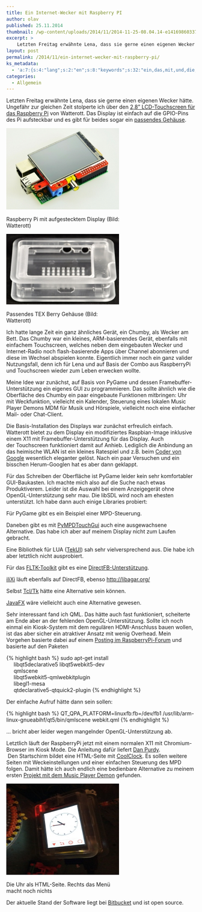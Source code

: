 ```yaml
---
title: Ein Internet-Wecker mit Raspberry PI
author: olav
published: 25.11.2014
thumbnail: /wp-content/uploads/2014/11/2014-11-25-08.04.14-e1416986033782-212x212.jpg
excerpt: >
    Letzten Freitag erwähnte Lena, dass sie gerne einen eigenen Wecker hätte. Ungefähr zur gleichen Zeit stolperte ich über den 2,8” LCD-Touchscreen für das Raspberry Pi von Watterott. Das Display ist einfach auf die GPIO-Pins des Pi aufsteckbar und es gibt für beides sogar ein passendes Gehäuse.
layout: post
permalink: /2014/11/ein-internet-wecker-mit-raspberry-pi/
ks_metadata:
  - 'a:7:{s:4:"lang";s:2:"en";s:8:"keywords";s:32:"ein,das,mit,und,die,ich,auf,für";s:19:"keywords_autoupdate";i:1;s:11:"description";s:157:"ein passendes Gehäuse. Raspberry Pi mit aufgestecktem Display (Bild: Watterott) Passendes TEX Berry Gehäuse (Bild: Watterott) Ich hatte lange Zeit ein ganz";s:22:"description_autoupdate";i:1;s:5:"title";s:0:"";s:6:"robots";s:12:"index,follow";}'
categories:
  - Allgemein
---
```

Letzten Freitag erwähnte Lena, dass sie gerne einen eigenen Wecker hätte. Ungefähr zur gleichen Zeit stolperte ich über den [2,8&#8221; LCD-Touchscreen für das Raspberry Pi][1] von Watterott. Das Display ist einfach auf die GPIO-Pins des Pi aufsteckbar und es gibt für beides sogar ein [passendes Gehäuse][2].

<div style="width: 310px" class="thumbnail img-responsive center-block">
  <a data-lity href="/wp-content/uploads/2014/11/20110750_1.jpg" rel="lightbox[955]" title="Ein Internet-Wecker mit Raspberry PI"><img class="wp-image-960 size-medium" src="/wp-content/uploads/2014/11/20110750_1-300x216.jpg" alt="20110750_1" width="300" height="216" /></a>

  <p class="wp-caption-text">
    Raspberry Pi mit aufgestecktem Display (Bild: Watterott)
  </p>
</div>

<div style="width: 310px" class="youtube thumbnail img-responsive center-block">
  <a data-lity href="/wp-content/uploads/2014/11/20110803.jpg" rel="lightbox[955]" title="Ein Internet-Wecker mit Raspberry PI"><img class="wp-image-961 size-medium" src="/wp-content/uploads/2014/11/20110803-300x187.jpg" alt="20110803" width="300" height="187" /></a>

  <p class="wp-caption-text">
    Passendes TEX Berry Gehäuse (Bild: Watterott)
  </p>
</div>

Ich hatte lange Zeit ein ganz ähnliches Gerät, ein Chumby, als Wecker am Bett. Das Chumby war ein kleines, ARM-basierendes Gerät, ebenfalls mit einfachem Touchscreen, welches neben dem eingebauten Wecker und Internet-Radio noch flash-basierende Apps über Channel abonnieren und diese im Wechsel abspielen konnte. Eigentlich immer noch ein ganz valider Nutzungsfall, denn ich für Lena und auf Basis der Combo aus RaspberryPi und Touchscreen wieder zum Leben erwecken wollte.

Meine Idee war zunächst, auf Basis von PyGame und dessen Framebuffer-Unterstützung ein eigenes GUI zu programmieren. Das sollte ähnlich wie die Oberfläche des Chumby ein paar eingebaute Funktionen mitbringen: Uhr mit Weckfunktion, vielleicht ein Kalender, Steuerung eines lokalen Music Player Demons MDM für Musik und Hörspiele, vielleicht noch eine einfacher Mail- oder Chat-Client.

Die Basis-Installation des Displays war zunächst erfreulich einfach. Watterott bietet zu dem Display ein modifiziertes Raspbian-Image inklusive einem X11 mit Framebuffer-Unterstützung für das Display. Auch der Touchscreen funktioniert damit auf Anhieb. Lediglich die Anbindung an das heimische WLAN ist ein kleines Ratespiel und z.B. beim [Coder von Google][3] wesentlich eleganter gelöst. Nach ein paar Versuchen und ein bisschen Herum-Googlen hat es aber dann geklappt.

Für das Schreiben der Oberfläche ist PyGame leider kein sehr komfortabler GUI-Baukasten. Ich machte mich also auf die Suche nach etwas Produktiverem. Leider ist die Auswahl bei einem Anzeigegerät ohne OpenGL-Unterstützung sehr mau. Die libSDL wird noch am ehesten unterstützt. Ich habe dann auch einige Libraries probiert:

Für PyGame gibt es ein Beispiel einer MPD-Steuerung.

Daneben gibt es mit [PyMPDTouchGui][4] auch eine ausgewachsene Alternative. Das habe ich aber auf meinem Display nicht zum Laufen gebracht.

Eine Bibliothek für LUA ([TekUI][5]) sah sehr vielversprechend aus. Die habe ich aber letztlich nicht ausprobiert.

Für das [FLTK-Toolkit][6] gibt es eine [DirectFB-Unterstützung][7].

[iliXi][8] läuft ebenfalls auf DirectFB, ebenso <http://libagar.org/>

Selbst [Tcl/Tk][9] hätte eine Alternative sein können.

[JavaFX][10] wäre vielleicht auch eine Alternative gewesen.

Sehr interessant fand ich QML. Das hätte auch fast funktioniert, scheiterte am Ende aber an der fehlenden OpenGL-Unterstützung. Sollte ich noch einmal ein Kiosk-System mit dem regulären HDMI-Anschluss bauen wollen, ist das aber sicher ein atraktiver Ansatz mit wenig Overhead. Mein Vorgehen basierte dabei auf einem [Posting im RaspberryPi-Forum][11] und basierte auf den Paketen

{% highlight bash %}
  sudo apt-get install \
       libqt5declarative5 libqt5webkit5-dev \
       qmlscene \
       libqt5webkit5-qmlwebkitplugin \
       libegl1-mesa \
       qtdeclarative5-qtquick2-plugin
{% endhighlight %}

Der einfache Aufruf hätte dann sein sollen:

{% highlight bash %}
    QT_QPA_PLATFORM=linuxfb:fb=/dev/fb1 /usr/lib/arm-linux-gnueabihf/qt5/bin/qmlscene webkit.qml
{% endhighlight %}

&#8230; bricht aber leider wegen mangelnder OpenGL-Unterstützung ab.

Letztlich läuft der RaspberryPi jetzt mit einem normalen X11 mit Chromium-Browser im Kiosk Mode. Die Anleitung dafür liefert <a href="https://www.danpurdy.co.uk/web-development/raspberry-pi-kiosk-screen-tutorial/">Dan Purdy</a>.  Den Startschirm bildet eine HTML-Seite mit <a href="http://randomibis.com/coolclock/demos/demo2.html">CoolClock</a>. Es sollen weitere Seiten mit Weckeinstellungen und einer einfachen Steuerung des MPD folgen. Damit hätte ich auch endlich eine bedienbare Alternative zu meinem ersten <a href="/2013/04/internet-radio-mit-raspberrypi-2-zeiligem-rgb-lcd-und-5-tasten/">Projekt mit dem Music Player Demon</a> gefunden.

<div style="width: 310px" class="thumbnail img-responsive center-block">
  <a data-lity href="/wp-content/uploads/2014/11/2014-11-25-08.04.14-e1416986351267.jpg" rel="lightbox[955]" title="Ein Internet-Wecker mit Raspberry PI"><img class="wp-image-958 size-medium" src="/wp-content/uploads/2014/11/2014-11-25-08.04.14-e1416986033782-300x242.jpg" alt="2014-11-25 08.04.14" width="300" height="242" /></a>

  <p class="wp-caption-text">
    Die Uhr als HTML-Seite. Rechts das Menü macht noch nichts
  </p>
</div>

Der aktuelle Stand der Software liegt bei [Bitbucket][12] und ist open source.

 [1]: http://www.watterott.com/de/RPi-Display
 [2]: http://www.watterott.com/de/TEK-BERRY-Gehaeuse-transparent-v12-mit-Ausschnitt-fuer-RPi-Display
 [3]: /2013/09/raspberry-pi-lehrt-web-programmierung/
 [4]: http://www.spida.net/projects/software/pympdtouchgui/index.en.html
 [5]: http://tekui.neoscientists.org
 [6]: http://www.fltk.org/
 [7]: https://www.mail-archive.com/fltk-dev@easysw.com/msg00762.html
 [8]: http://ilixi.org/
 [9]: http://www.androwish.org/
 [10]: http://harmoniccode.blogspot.de/2014/02/fun-with-javafx-on-raspberry-pi-again.html
 [11]: http://www.raspberrypi.org/forums/viewtopic.php?f=31&t=26142
 [12]: https://bitbucket.org/olav/lenas-uhr
